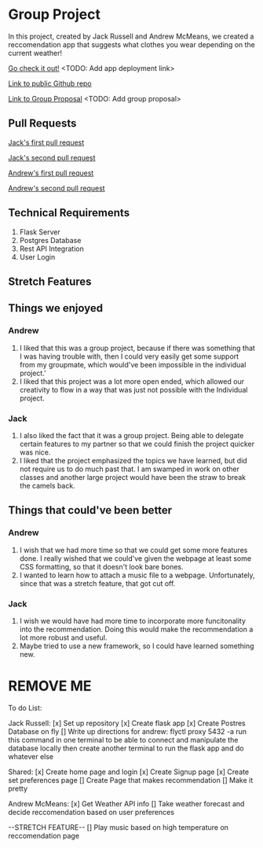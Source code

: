 # Group Project
In this project, created by Jack Russell and Andrew McMeans, we created a reccomendation app that suggests what clothes you wear depending on the current weather!

[Go check it out!](http://www.example.com/) <TODO: Add app deployment link>

[Link to public Github repo](https://github.com/jak-rus/Final-group-project "You're already here!")

[Link to Group Proposal](http://www.example.com/) <TODO: Add group proposal>

## Pull Requests

[Jack's first pull request](https://github.com/jak-rus/Final-group-project/pull/1)

[Jack's second pull request](https://github.com/jak-rus/Final-group-project/pull/2)

[Andrew's first pull request](https://github.com/jak-rus/Final-group-project/pull/3)

[Andrew's second pull request](https://github.com/jak-rus/Final-group-project/pull/4)

## Technical Requirements

1. Flask Server
2. Postgres Database
3. Rest API Integration
4. User Login

## Stretch Features

## Things we enjoyed

### Andrew
1. I liked that this was a group project, because if there was something that I was having trouble with, then I could very easily get some support from my groupmate, which would've been impossible in the individual project.'
2. I liked that this project was a lot more open ended, which allowed our creativity to flow in a way that was just not possible with the Individual project.

### Jack
1. I also liked the fact that it was a group project. Being able to delegate certain features to my partner so that we could finish the project quicker was nice.
2. I liked that the project emphasized the topics we have learned, but did not require us to do much past that. I am swamped in work on other classes and another large project would have been the straw to break the camels back.

## Things that could've been better

### Andrew
1. I wish that we had more time so that we could get some more features done. I really wished that we could've given the webpage at least some CSS formatting, so that it doesn't look bare bones.
2. I wanted to learn how to attach a music file to a webpage. Unfortunately, since that was a stretch feature, that got cut off.

### Jack
1. I wish we would have had more time to incorporate more funcitonality into the recommendation. Doing this would make the recommendation a lot more robust and useful.
2. Maybe tried to use a new framework, so I could have learned something new.

# REMOVE ME
To do List:

Jack Russell:
[x] Set up repository
[x] Create flask app
[x] Create Postres Database on fly
[] Write up directions for andrew:
    flyctl proxy 5432 -a <postgres-app-name>
    run this command in one terminal to be able to connect and manipulate the database locally
    then create another terminal to run the flask app and do whatever else


Shared:
[x] Create home page and login
[x] Create Signup page
[x] Create set preferences page
[] Create Page that makes recommendation
[] Make it pretty

Andrew McMeans:
[x] Get Weather API info
[] Take weather forecast and decide reccomendation based on user preferences

--STRETCH FEATURE--
[] Play music based on high temperature on reccomendation page

